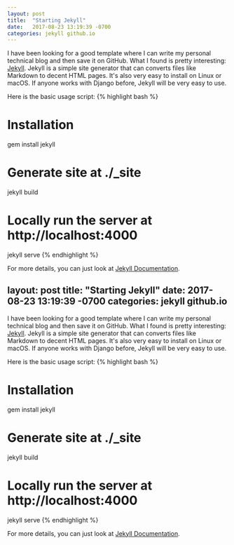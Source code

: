```yaml
---
layout: post
title:  "Starting Jekyll"
date:   2017-08-23 13:19:39 -0700
categories: jekyll github.io
---
```


I have been looking for a good template where I can write my personal technical blog and then save it on GitHub.
What I found is pretty interesting: [Jekyll][jekyll-main]. Jekyll is a simple site generator that can converts files like Markdown to decent HTML pages. It's also very easy to install on Linux or macOS. If anyone works with Django before, Jekyll will be very easy to use.

Here is the basic usage script:
{% highlight bash %}
# Installation
gem install jekyll

# Generate site at ./_site
jekyll build

# Locally run the server at http://localhost:4000
jekyll serve
{% endhighlight %}

For more details, you can just look at [Jekyll Documentation][jekyll-doc].


[jekyll-main]: https://jekyllrb.com/
[jekyll-doc]: https://jekyllrb.com/docs/home---
layout: post
title:  "Starting Jekyll"
date:   2017-08-23 13:19:39 -0700
categories: jekyll github.io
---

I have been looking for a good template where I can write my personal technical blog and then save it on GitHub.
What I found is pretty interesting: [Jekyll][jekyll-main]. Jekyll is a simple site generator that can converts files like Markdown to decent HTML pages. It's also very easy to install on Linux or macOS. If anyone works with Django before, Jekyll will be very easy to use.

Here is the basic usage script:
{% highlight bash %}
# Installation
gem install jekyll

# Generate site at ./_site
jekyll build

# Locally run the server at http://localhost:4000
jekyll serve
{% endhighlight %}

For more details, you can just look at [Jekyll Documentation][jekyll-doc].


[jekyll-main]: https://jekyllrb.com/
[jekyll-doc]: https://jekyllrb.com/docs/home//